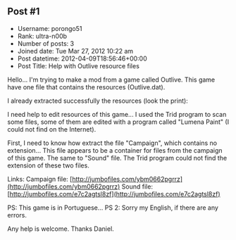 ## Post #1
- Username: porongo51
- Rank: ultra-n00b
- Number of posts: 3
- Joined date: Tue Mar 27, 2012 10:22 am
- Post datetime: 2012-04-09T18:56:46+00:00
- Post Title: Help with Outlive resource files

Hello...
I'm trying to make a mod from a game called Outlive.
This game have one file that contains the resources (Outlive.dat).

I already extracted successfully the resources (look the print):


I need help to edit resources of this game...
I used the Trid program to scan some files, some of them are edited with a program called "Lumena Paint" (I could not find on the Internet). 

First, I need to know how extract the file "Campaign", which contains no extension... This file appears to be a container for files from the campaign of this game. The same to "Sound" file. The Trid program could not find the extension of these two files.

Links: 
Campaign file: [http://jumbofiles.com/ybm0662pgrrz](http://jumbofiles.com/ybm0662pgrrz)
Sound file: [http://jumbofiles.com/e7c2agtsl8zf](http://jumbofiles.com/e7c2agtsl8zf)

PS: This game is in Portuguese...
PS 2: Sorry my English, if there are any errors.

Any help is welcome.
Thanks
Daniel.
